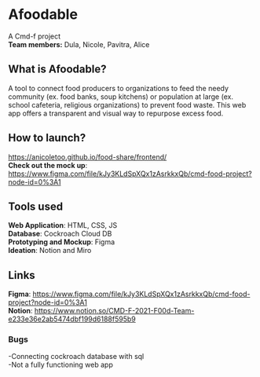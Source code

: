 # Afoodable
A Cmd-f project <br />
**Team members:** Dula, Nicole, Pavitra, Alice

## What is Afoodable?
A tool to connect food producers to organizations to feed the needy community (ex. food banks, soup kitchens) or population at large (ex. school cafeteria, religious organizations) to prevent food waste. This web app offers a transparent and visual way to repurpose excess food.

## How to launch?
https://anicoletoo.github.io/food-share/frontend/ <br />
**Check out the mock up**: https://www.figma.com/file/kJy3KLdSpXQx1zAsrkkxQb/cmd-food-project?node-id=0%3A1 <br />

## Tools used
**Web Application**: HTML, CSS, JS <br />
**Database**: Cockroach Cloud DB <br />
**Prototyping and Mockup**: Figma <br />
**Ideation**: Notion and Miro <br />

## Links
**Figma**: https://www.figma.com/file/kJy3KLdSpXQx1zAsrkkxQb/cmd-food-project?node-id=0%3A1 <br />
**Notion**: https://www.notion.so/CMD-F-2021-F00d-Team-e233e36e2ab5474dbf199d6188f595b9
### Bugs 
-Connecting cockroach database with sql <br />
-Not a fully functioning web app <br />

